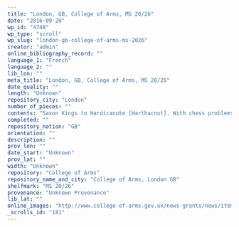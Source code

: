 ```yaml
---
title: "London, GB, College of Arms, MS 20/26"
date: "2016-09-28"
wp_id: "4748"
wp_type: "scroll"
wp_slug: "london-gb-college-of-arms-ms-2026"
creator: "admin"
online_bibliography_record: ""
language_1: "French"
language_2: ""
lib_lon: ""
meta_title: "London, GB, College of Arms, MS 20/26"
date_quality: ""
length: "Unknown"
repository_city: "London"
number_of_pieces: ""
contents: "Saxon Kings to Hardicanute [Harthacnut]. With chess problems in dorse. It is incomplete, and presumably was designed to continue to further generations of rulers of England."
completed: ""
repository_nation: "GB"
orientation: ""
description: ""
prov_lon: ""
date_start: "Unknown"
prov_lat: ""
width: "Unknown"
repository: "College of Arms"
repository_name_and_city: "College of Arms, London GB"
shelfmark: "MS 20/26"
provenance: "Unknown Provenance"
lib_lat: ""
online_images: "http://www.college-of-arms.gov.uk/news-grants/news/item/100-pedigree-rolls"
_scrolls_id: "181"
---
```



